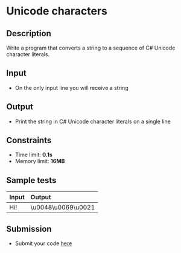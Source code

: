 # Unicode characters

## Description
Write a program that converts a string to a sequence of C# Unicode character literals.

## Input
- On the only input line you will receive a string

## Output
- Print the string in C# Unicode character literals on a single line

## Constraints
- Time limit: **0.1s**
- Memory limit: **16MB**

## Sample tests

| Input | Output |
|:------|:-------|
| Hi!   | \u0048\u0069\u0021 |

## Submission
- Submit your code [here](http://bgcoder.com/Contests/Compete/Index/320#6)

